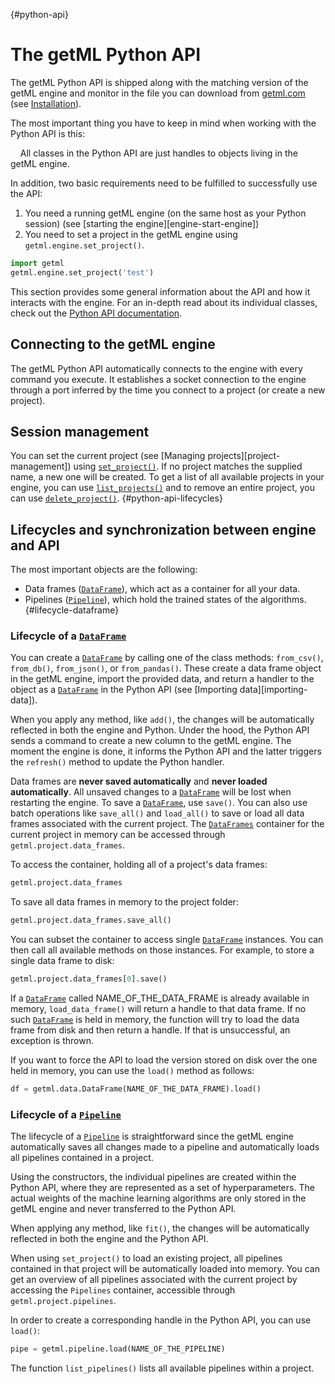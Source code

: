 [](){#python-api}
# The getML Python API

The getML Python API is shipped along with the matching version of the getML engine and monitor in the file you can download from [getml.com](https://getml.com) (see [Installation](installation)).

The most important thing you have to keep in mind when working with the Python API is this:

&nbsp;&nbsp;&nbsp;&nbsp;All classes in the Python API are just handles to objects living in the getML engine.

In addition, two basic requirements need to be fulfilled to successfully use the API:

1. You need a running getML engine (on the same host as your Python session) (see [starting the engine][engine-start-engine])
2. You need to set a project in the getML engine using `getml.engine.set_project()`.

```python
import getml
getml.engine.set_project('test')
```
This section provides some general information about the API and how it interacts with the engine. For an in-depth read about its individual classes, check out the [Python API documentation](python_api).

## Connecting to the getML engine

The getML Python API automatically connects to the engine with every command you execute. It establishes a socket connection to the engine through a port inferred by the time you connect to a project (or create a new project).

## Session management

You can set the current project (see [Managing projects][project-management]) using [`set_project()`](getml/engine/set_project). If no project matches the supplied name, a new one will be created. To get a list of all available projects in your engine, you can use [`list_projects()`](getml/engine/list_projects) and to remove an entire project, you can use [`delete_project()`](getml/engine/delete_project).
[](){#python-api-lifecycles}
## Lifecycles and synchronization between engine and API

The most important objects are the following:

- Data frames ([`DataFrame`](getml/data/DataFrame)), which act as a container for all your data.
- Pipelines ([`Pipeline`](getml/pipeline/Pipeline)), which hold the trained states of the algorithms.
[](){#lifecycle-dataframe}
### Lifecycle of a [`DataFrame`](getml/data/DataFrame)

You can create a [`DataFrame`](getml/data/DataFrame) by calling one of the class methods: `from_csv()`, `from_db()`, `from_json()`, or `from_pandas()`. These create a data frame object in the getML engine, import the provided data, and return a handler to the object as a [`DataFrame`](getml/data/DataFrame) in the Python API (see [Importing data][importing-data]).

When you apply any method, like `add()`, the changes will be automatically reflected in both the engine and Python. Under the hood, the Python API sends a command to create a new column to the getML engine. The moment the engine is done, it informs the Python API and the latter triggers the `refresh()` method to update the Python handler.

Data frames are **never saved automatically** and **never loaded automatically**. All unsaved changes to a [`DataFrame`](getml/data/DataFrame) will be lost when restarting the engine. To save a [`DataFrame`](getml/data/DataFrame), use `save()`. You can also use batch operations like `save_all()` and `load_all()` to save or load all data frames associated with the current project. The [`DataFrames`](getml/data/DataFrames) container for the current project in memory can be accessed through `getml.project.data_frames`.

To access the container, holding all of a project's data frames:

```python
getml.project.data_frames
```
To save all data frames in memory to the project folder:

```python
getml.project.data_frames.save_all()
```

You can subset the container to access single [`DataFrame`](getml/data/DataFrame) instances. You can then call all available methods on those instances. For example, to store a single data frame to disk:
```python
getml.project.data_frames[0].save()

```
If a [`DataFrame`](getml/data/DataFrame) called NAME_OF_THE_DATA_FRAME is already available in memory, `load_data_frame()` will return a handle to that data frame. If no such [`DataFrame`](getml/data/DataFrame) is held in memory, the function will try to load the data frame from disk and then return a handle. If that is unsuccessful, an exception is thrown.

If you want to force the API to load the version stored on disk over the one held in memory, you can use the `load()` method as follows:

```python
df = getml.data.DataFrame(NAME_OF_THE_DATA_FRAME).load()
```
### Lifecycle of a [`Pipeline`](getml/pipeline/Pipeline)

The lifecycle of a [`Pipeline`](getml/pipeline/Pipeline) is straightforward since the getML engine automatically saves all changes made to a pipeline and automatically loads all pipelines contained in a project.

Using the constructors, the individual pipelines are created within the Python API, where they are represented as a set of hyperparameters. The actual weights of the machine learning algorithms are only stored in the getML engine and never transferred to the Python API.

When applying any method, like `fit()`, the changes will be automatically reflected in both the engine and the Python API.

When using `set_project()` to load an existing project, all pipelines contained in that project will be automatically loaded into memory. You can get an overview of all pipelines associated with the current project by accessing the `Pipelines` container, accessible through `getml.project.pipelines`.

In order to create a corresponding handle in the Python API, you can use `load()`:
```python
pipe = getml.pipeline.load(NAME_OF_THE_PIPELINE)
```
The function `list_pipelines()` lists all available pipelines within a project.
